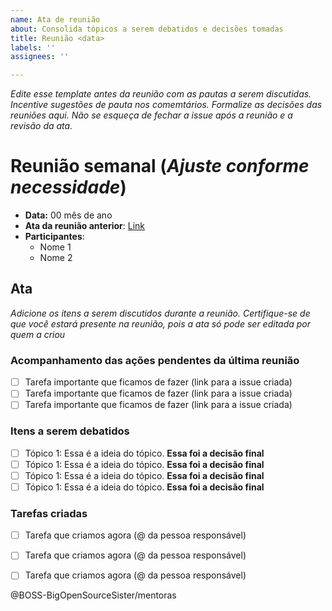 ```yaml
---
name: Ata de reunião
about: Consolida tópicos a serem debatidos e decisões tomadas
title: Reunião <data>
labels: ''
assignees: ''

---
```


_Edite esse template antes da reunião com  as pautas a serem discutidas. Incentive sugestões de pauta nos comemtários. Formalize as decisões das reuniões aqui. Não se esqueça de fechar a issue após a reunião e a revisão da ata._

# Reunião semanal (_Ajuste conforme necessidade_)

- **Data:** 00 mês de ano
- **Ata da reunião anterior**: [Link](link)
- **Participantes**:
  - Nome 1
  - Nome 2

## Ata
_Adicione os itens a serem discutidos durante a reunião. Certifique-se de que você estará presente na reunião, pois a ata só pode ser editada por quem a criou_

### Acompanhamento das ações pendentes da última reunião

- [ ] Tarefa importante que ficamos de fazer (link para a issue criada)
- [ ] Tarefa importante que ficamos de fazer (link para a issue criada)
- [ ] Tarefa importante que ficamos de fazer (link para a issue criada)

### Itens a serem debatidos

- [ ]  Tópico 1: Essa é a ideia do tópico. **Essa foi a decisão final**
- [ ]  Tópico 1: Essa é a ideia do tópico. **Essa foi a decisão final**
- [ ]  Tópico 1: Essa é a ideia do tópico. **Essa foi a decisão final**
- [ ]  Tópico 1: Essa é a ideia do tópico. **Essa foi a decisão final**

### Tarefas criadas

- [ ] Tarefa que criamos agora (@ da pessoa responsável)
- [ ] Tarefa que criamos agora (@ da pessoa responsável)
- [ ] Tarefa que criamos agora (@ da pessoa responsável)


@BOSS-BigOpenSourceSister/mentoras
